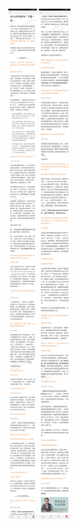 ![](../../images/2016年12月/WS1229-2016年所读书（下篇）.jpg)
![](../../images/2016年12月/WS1229-2016年所读书（下篇）2.jpg)
